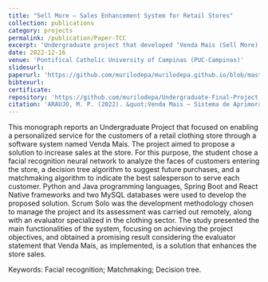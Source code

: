 ```yaml
---
title: "Sell More – Sales Enhancement System for Retail Stores"
collection: publications
category: projects
permalink: /publication/Paper-TCC
excerpt: 'Undergraduate project that developed ‘Venda Mais (Sell More)’, a system to enhance retail clothing store sales using facial recognition, decision tree algorithms, and customer–salesperson matchmaking, achieving promising results in store performance.'
date: 2022-12-16
venue: 'Pontifical Catholic University of Campinas (PUC-Campinas)'
slidesurl:
paperurl: 'https://github.com/murilodepa/murilodepa.github.io/blob/master/files/TCC.pdf'
bibtexurl:
certificate:
repository: 'https://github.com/murilodepa/Undergraduate-Final-Project'
citation: 'ARAUJO, M. P. (2022). &quot;Venda Mais – Sistema de Aprimoramento de Vendas em Lojas.&quot; <i>Pontifical Catholic University of Campinas (PUC-Campinas)</i>.'
---
```


This monograph reports an Undergraduate Project that focused on enabling a personalized service for the customers of a retail clothing store through a software system named Venda Mais. The project aimed to propose a solution to increase sales at the store. For this purpose, the student chose a facial recognition neural network to analyze the faces of customers entering the store, a decision tree algorithm to suggest future purchases, and a matchmaking algorithm to indicate the best salesperson to serve each customer. Python and Java programming languages, Spring Boot and React Native frameworks and two MySQL databases were used to develop the proposed solution. Scrum Solo was the development methodology chosen to manage the project and its assessment was carried out remotely, along with an evaluator specialized in the clothing sector. The study presented the main functionalities of the system, focusing on achieving the project objectives, and obtained a promising result considering the evaluator statement that Venda Mais, as implemented, is a solution that enhances the store sales.

Keywords: Facial recognition; Matchmaking; Decision tree.

